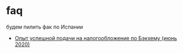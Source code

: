 # faq

будем пилить фак по Испании

- [Опыт успешной подачи на налогообложение по Бэкхему (июнь 2020)](beckham.md)